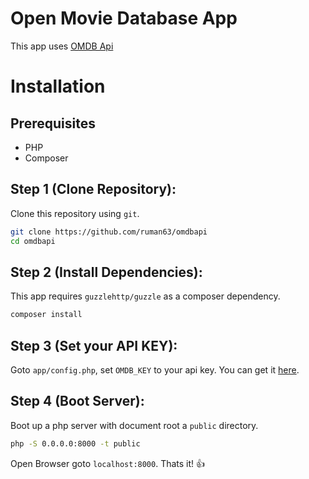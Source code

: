 # Open Movie Database App

This app uses [OMDB Api](http://www.omdbapi.com)

# Installation
## Prerequisites

- PHP
- Composer

## Step 1 (Clone Repository):
Clone this repository using `git`.
```bash
git clone https://github.com/ruman63/omdbapi
cd omdbapi
```

## Step 2 (Install Dependencies):
This app requires `guzzlehttp/guzzle` as a composer dependency.
```bash
composer install
```

## Step 3 (Set your API KEY):
Goto `app/config.php`, set `OMDB_KEY` to your api key. You can get it [here](http://www.omdbapi.com/).

## Step 4 (Boot Server):
Boot up a php server with document root a `public` directory.

```bash
php -S 0.0.0.0:8000 -t public
```

Open Browser goto `localhost:8000`. Thats it! :thumbsup: